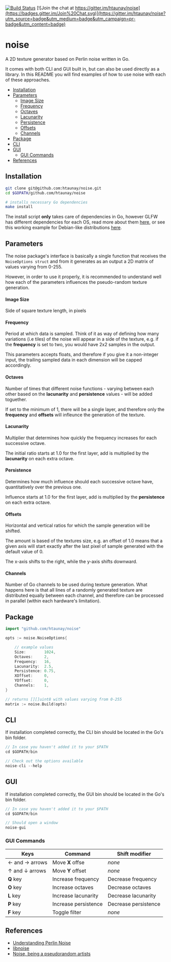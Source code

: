 [![Build Status](https://travis-ci.org/htaunay/noise.svg?branch=master)](https://travis-ci.org/htaunay/noise)
[![Join the chat at https://gitter.im/htaunay/noise](https://badges.gitter.im/Join%20Chat.svg)](https://gitter.im/htaunay/noise?utm_source=badge&utm_medium=badge&utm_campaign=pr-badge&utm_content=badge)

noise
=====

A 2D texture generator based on Perlin noise written in Go.

It comes with both CLI and GUI built in, but can also be used directly as a
library. In this README you will find examples of how to use noise with each
of these approaches.

* [Installation](#installation)
* [Parameters](#parameters)
	* [Image Size](#image-size)
	* [Frequency](#frequency)
	* [Octaves](#octaves)
	* [Lacunarity](#lacunarity)
	* [Persistence](#persistence)
	* [Offsets](#offsets)
	* [Channels](#channels)
* [Package](#package)
* [CLI](#cli)
* [GUI](#gui)
	* [GUI Commands](#gui-commands)
* [References](#references)

## Installation

```bash
git clone git@github.com:htaunay/noise.git
cd $GOPATH/github.com/htaunay/noise

# installs necessary Go dependencies
make install
```

The install script **only** takes care of dependencies in Go, however GLFW has
different dependencies for each OS, read more about them
[here](https://github.com/go-gl/glfw#installation), or see this working
example for Debian-like distributions
[here](https://github.com/htaunay/noise/blob/master/.travis.yml).

## Parameters

The noise package's interface is basically a single function that receives
the `NoiseOptions struct` and from it generates as an output a 2D matrix of
values varying from 0-255.

However, in order to use it properly, it is recommended to understand
well how each of the parameters influences the pseudo-random texture
generation.

#### Image Size

Side of square texture length, in pixels

#### Frequency

Period at which data is sampled. Think of it as way of defining how many
variations (i.e tiles) of the noise will appear in a side of the texture,
e.g. if the **frequency** is set to two, you would have 2x2 samples in the
output.

This parameters accepts floats, and therefore if you give it a non-integer
input, the trailing sampled data in each dimension will be capped accordingly.

#### Octaves

Number of times that different noise functions - varying between each other
based on the **lacunarity** and **persistence** values - will be added toguether.

If set to the minimum of 1, there will be a single layer, and therefore only
the **frequency** and **offsets** will infleunce the generation of the texture.

#### Lacunarity

Multiplier that determines how quickly the frequency increases for each
successive octave.

The initial ratio starts at 1.0 for the first layer, add is multiplied by the
**lacunarity** on each extra octave.

#### Persistence

Determines how much influence should each successive octave have, quantitatively
over the previous one.

Influence starts at 1.0 for the first layer, add is multiplied by the
**persistence** on each extra octave.

#### Offsets

Horizontal and vertical ratios for which the sample generation will be shifted.

The amount is based of the textures size, e.g. an offset of 1.0 means that a
given axis will start exactly after the last pixel of sample generated with
the default value of 0.

The x-axis shifts to the right, while the y-axis shifts downward.

#### Channels

Number of Go channels to be used during texture generation. What happens here
is that all lines of a randomly generated texture are distributed equally
between each channel, and therefore can be processed in parallel (within each
hardware's limitation).

## Package

```go
import "github.com/htaunay/noise"

opts := noise.NoiseOptions{

	// example values
	Size:        1024,
	Octaves:     2,
	Frequency:   16,
	Lacunarity:  2.5,
	Persistence: 0.75,
	XOffset:     0,
	YOffset:     0,
	Channels:    1,
}

// returns [][]uint8 with values varying from 0-255
matrix := noise.Build(opts)
```

## CLI

If installation completed correctly, the CLI bin should be located in the
Go's bin folder.

```go
// In case you haven't added it to your $PATH
cd $GOPATH/bin

// Check out the options available
noise-cli --help
```

## GUI

If installation completed correctly, the GUI bin should be located in the
Go's bin folder.

```go
// In case you haven't added it to your $PATH
cd $GOPATH/bin

// Should open a window
noise-gui
```

### GUI Commands

|Keys           |Command             |Shift modifier      |
|---------------|--------------------|--------------------|
|←  and → arrows|Move **X** offse    | *none*             |
|↑ and ↓ arrows |Move **Y** offset   | *none*             |
| **Q** key     |Increase frequency  |Decrease frequency  |
| **O** key     |Increase octaves    |Decrease octaves    |
| **L** key     |Increase lacunarity |Decrease lacunarity |
| **P** key     |Increase persistence|Decrease persistence|
| **F** key     |Toggle filter       | *none*             |

## References

* [Understanding Perlin Noise](http://flafla2.github.io/2014/08/09/perlinnoise.html)
* [libnoise](http://libnoise.sourceforge.net/index.html)
* [Noise, being a pseudorandom artists](http://catlikecoding.com/unity/tutorials/noise/)
